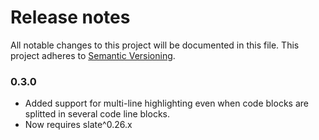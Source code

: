 # Release notes
All notable changes to this project will be documented in this file.
This project adheres to [Semantic Versioning](http://semver.org/).


### 0.3.0

- Added support for multi-line highlighting even when code blocks are splitted in several code line blocks.
- Now requires slate^0.26.x

